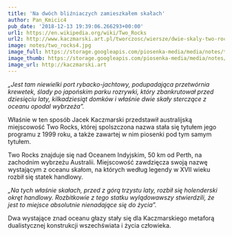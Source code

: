 ```yaml
---
title: 'Na dwóch bliźniaczych zamieszkałem skałach'
author: Pan_Kmicic4
pub_date: '2018-12-13 19:39:06.266293+00:00'
url1: https://en.wikipedia.org/wiki/Two_Rocks
url2: http://www.kaczmarski.art.pl/tworczosc/wiersze/dwie-skaly-two-rocks/
image: notes/two_rocks4.jpg
image_full: https://storage.googleapis.com/piosenka-media/media/notes/two_rocks4.jpg
image_thumb: https://storage.googleapis.com/piosenka-media/media/notes/two_rocks4.jpg.0x300_q85_upscale.jpg
image_url: http://kaczmarski.art
---
```


_„Jest tam niewielki port rybacko\-jachtowy, podupadająca przetwórnia krewetek, ślady po japońskim parku rozrywki, który zbankrutował przed dziesięciu laty, kilkadziesiąt domków i właśnie dwie skały sterczące z oceanu opodal wybrzeża”._

Właśnie w ten sposób Jacek Kaczmarski przedstawił australijską miejscowość Two Rocks, której spolszczona nazwa stała się tytułem jego programu z 1999 roku, a także zawartej w nim piosenki pod tym samym tytułem.

Two Rocks znajduje się nad Oceanem Indyjskim, 50 km od Perth, na zachodnim wybrzeżu Australii. Miejscowość zawdzięcza swoją nazwę wystającym z oceanu skałom, na których według legendy w XVII wieku rozbił się statek handlowy.

_„Na tych właśnie skałach, przed z górą trzystu laty, rozbił się holenderski okręt handlowy. Rozbitkowie z tego statku wylądowawszy stwierdzili, że jest to miejsce absolutnie nienadające się do życia”._

Dwa wystające znad oceanu głazy stały się dla Kaczmarskiego metaforą 
dualistycznej konstrukcji wszechświata i życia człowieka.